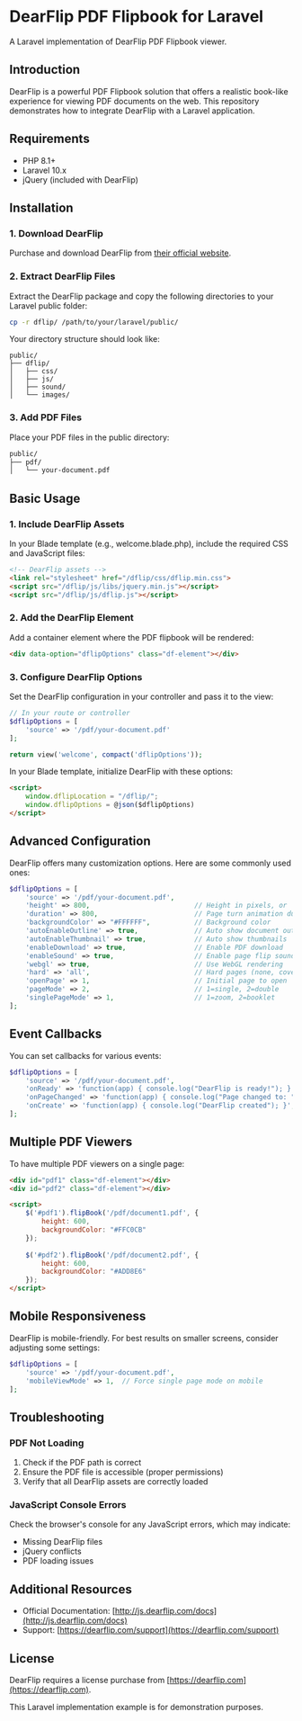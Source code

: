 # DearFlip PDF Flipbook for Laravel

A Laravel implementation of DearFlip PDF Flipbook viewer.

## Introduction

DearFlip is a powerful PDF Flipbook solution that offers a realistic book-like experience for viewing PDF documents on the web. This repository demonstrates how to integrate DearFlip with a Laravel application.

## Requirements

- PHP 8.1+
- Laravel 10.x
- jQuery (included with DearFlip)

## Installation

### 1. Download DearFlip

Purchase and download DearFlip from [their official website](https://dearflip.com/).

### 2. Extract DearFlip Files

Extract the DearFlip package and copy the following directories to your Laravel public folder:

```bash
cp -r dflip/ /path/to/your/laravel/public/
```

Your directory structure should look like:

```
public/
├── dflip/
│   ├── css/
│   ├── js/
│   ├── sound/
│   └── images/
```

### 3. Add PDF Files

Place your PDF files in the public directory:

```bash
public/
├── pdf/
│   └── your-document.pdf
```

## Basic Usage

### 1. Include DearFlip Assets

In your Blade template (e.g., welcome.blade.php), include the required CSS and JavaScript files:

```html
<!-- DearFlip assets -->
<link rel="stylesheet" href="/dflip/css/dflip.min.css">
<script src="/dflip/js/libs/jquery.min.js"></script>
<script src="/dflip/js/dflip.js"></script>
```

### 2. Add the DearFlip Element

Add a container element where the PDF flipbook will be rendered:

```html
<div data-option="dflipOptions" class="df-element"></div>
```

### 3. Configure DearFlip Options

Set the DearFlip configuration in your controller and pass it to the view:

```php
// In your route or controller
$dflipOptions = [
    'source' => '/pdf/your-document.pdf'
];

return view('welcome', compact('dflipOptions'));
```

In your Blade template, initialize DearFlip with these options:

```html
<script>
    window.dflipLocation = "/dflip/";
    window.dflipOptions = @json($dflipOptions)
</script>
```

## Advanced Configuration

DearFlip offers many customization options. Here are some commonly used ones:

```php
$dflipOptions = [
    'source' => '/pdf/your-document.pdf',
    'height' => 800,                          // Height in pixels, or 'auto'
    'duration' => 800,                        // Page turn animation duration
    'backgroundColor' => "#FFFFFF",           // Background color
    'autoEnableOutline' => true,              // Auto show document outline
    'autoEnableThumbnail' => true,            // Auto show thumbnails
    'enableDownload' => true,                 // Enable PDF download
    'enableSound' => true,                    // Enable page flip sound
    'webgl' => true,                          // Use WebGL rendering
    'hard' => 'all',                          // Hard pages (none, cover, all)
    'openPage' => 1,                          // Initial page to open
    'pageMode' => 2,                          // 1=single, 2=double
    'singlePageMode' => 1,                    // 1=zoom, 2=booklet
];
```

## Event Callbacks

You can set callbacks for various events:

```php
$dflipOptions = [
    'source' => '/pdf/your-document.pdf',
    'onReady' => 'function(app) { console.log("DearFlip is ready!"); }',
    'onPageChanged' => 'function(app) { console.log("Page changed to: " + app.currentPageNumber); }',
    'onCreate' => 'function(app) { console.log("DearFlip created"); }',
];
```

## Multiple PDF Viewers

To have multiple PDF viewers on a single page:

```html
<div id="pdf1" class="df-element"></div>
<div id="pdf2" class="df-element"></div>

<script>
    $('#pdf1').flipBook('/pdf/document1.pdf', {
        height: 600,
        backgroundColor: "#FFC0CB"
    });
    
    $('#pdf2').flipBook('/pdf/document2.pdf', {
        height: 600,
        backgroundColor: "#ADD8E6"
    });
</script>
```

## Mobile Responsiveness

DearFlip is mobile-friendly. For best results on smaller screens, consider adjusting some settings:

```php
$dflipOptions = [
    'source' => '/pdf/your-document.pdf',
    'mobileViewMode' => 1,  // Force single page mode on mobile
];
```

## Troubleshooting

### PDF Not Loading

1. Check if the PDF path is correct
2. Ensure the PDF file is accessible (proper permissions)
3. Verify that all DearFlip assets are correctly loaded

### JavaScript Console Errors

Check the browser's console for any JavaScript errors, which may indicate:
- Missing DearFlip files
- jQuery conflicts
- PDF loading issues

## Additional Resources

- Official Documentation: [http://js.dearflip.com/docs](http://js.dearflip.com/docs)
- Support: [https://dearflip.com/support](https://dearflip.com/support)

## License

DearFlip requires a license purchase from [https://dearflip.com](https://dearflip.com).

This Laravel implementation example is for demonstration purposes.
